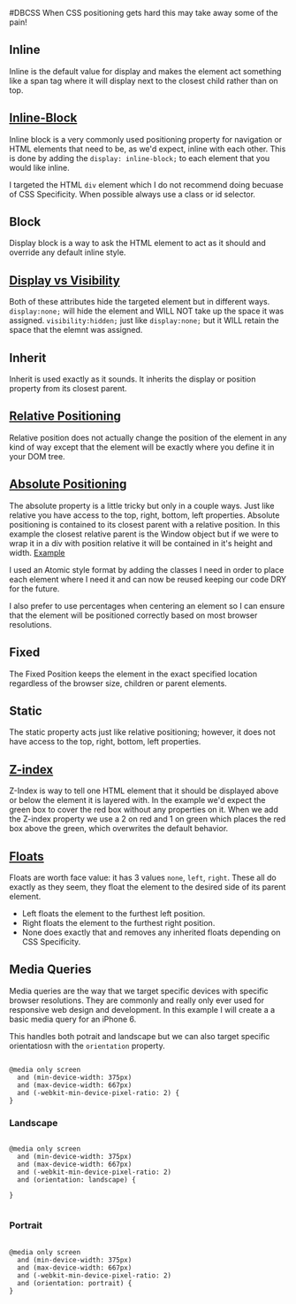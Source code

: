 #DBCSS
When CSS positioning gets hard this may take away some of the pain!


## Inline

Inline is the default value for display and makes the element act something like a span tag where it will display next to the closest child rather than on top.

## <a href="examples/inline-block.html">Inline-Block</a>

Inline block is a very commonly used positioning property for navigation or HTML elements that need to be, as we'd expect, inline with each other. This is done by adding the `display: inline-block;` to each element that you would like inline.

I targeted the HTML `div` element which I do not recommend doing becuase of CSS Specificity. When possible always use a class or id selector.

## Block
Display block is a way to ask the HTML element to act as it should and override any default inline style.

## <a href="examples/display-visible.html">Display vs Visibility</a>

Both of these attributes hide the targeted element but in different ways. `display:none;` will hide the element and WILL NOT take up the space it was assigned. `visibility:hidden;` just like `display:none;` but it WILL retain the space that the elemnt was assigned.

## Inherit

Inherit is used exactly as it sounds. It inherits the display or position property from its closest parent.





## <a href="examples/relative.html">Relative Positioning</a>
Relative position does not actually change the position of the element in any kind of way except that the element will be exactly where you define it in your DOM tree.

## <a href="examples/absolute.html">Absolute Positioning</a>

The absolute property is a little tricky but only in a couple ways. Just like relative you have access to the top, right, bottom, left properties. Absolute positioning is contained to its closest parent with a relative position. In this example the closest relative parent is the Window object but if we were to wrap it in a div with position relative it will be contained in it's height and width.
<a href="examples/absolute-2.html">Example</a>

I used an Atomic style format by adding the classes I need in order to place each element where I need it and can now be reused keeping our code DRY for the future.

I also prefer to use percentages when centering an element so I can ensure that the element will be positioned correctly based on most browser resolutions.

## Fixed

The Fixed Position keeps the element in the exact specified location regardless of the browser size, children or parent elements.

## Static

The static property acts just like relative positioning; however, it does not have access to the top, right, bottom, left properties.




## <a href="examples/z-index.html">Z-index</a>

Z-Index is way to tell one HTML element that it should be displayed above or below the element it is layered with. In the example we'd expect the green box to cover the red box without any properties on it. When we add the Z-index property we use a 2 on red and 1 on green which places the red box above the green, which overwrites the default behavior.




## <a href="examples/floats.html">Floats</a>

Floats are worth face value: it has 3 values `none`, `left`, `right`. These all do exactly as they seem, they float the element to the desired side of its parent element. 
* Left floats the element to the furthest left position.
* Right floats the element to the furthest right position.
* None does exactly that and removes any inherited floats depending on CSS Specificity.




## Media Queries

Media queries are the way that we target specific devices with specific browser resolutions. They are commonly and really only ever used for responsive web design and development. In this example I will create a a basic media query for an iPhone 6.


This handles both potrait and landscape but we can also target specific orientatiosn with the `orientation` property.
<pre><code>
@media only screen 
  and (min-device-width: 375px) 
  and (max-device-width: 667px) 
  and (-webkit-min-device-pixel-ratio: 2) { 
}</code></pre>

### Landscape
<pre><code>
@media only screen 
  and (min-device-width: 375px)
  and (max-device-width: 667px)
  and (-webkit-min-device-pixel-ratio: 2)
  and (orientation: landscape) {

}
	</code>
</pre>

### Portrait
<pre>
	<code>
@media only screen 
  and (min-device-width: 375px)
  and (max-device-width: 667px)
  and (-webkit-min-device-pixel-ratio: 2)
  and (orientation: portrait) {
}
	</code>
</pre>